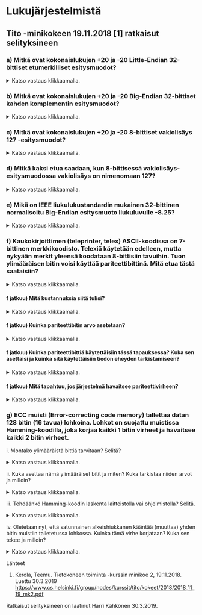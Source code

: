 # Lukujärjestelmistä

## Tito -minikokeen 19.11.2018 [1] ratkaisut selityksineen

### a) Mitkä ovat kokonaislukujen +20 ja -20 Little-Endian 32-bittiset etumerkilliset esitysmuodot?
<details>
  <summary>Katso vastaus klikkaamalla.</summary>

#### Ratkaisu
* Muutetaan ensin positiivinen luku +20 binääriluvuksi:
  * 20 = 16\*__1__ + 8\*__0__ + 4\*__1__ + 2\*__0__ + 1\*__0__
* Saadaan binääriluku `10100`.
* Seuraavaksi muutetaan se 32-bittiseksi binääriluvuksi:
* Saadaan `0000 0000  0000 0000  0000 0000  0001 0100`, joka on nyt luku +20 luontaisessa Big-Endian -esitysmuodossa, jossa eniten merkitsevä tavu on ensimmäisenä (8 ensimmäistä bittiä vasemmalta luettuna) ja vähiten merkitsevä tavu viimeisenä (8 viimeistä bittiä vasemmalta luettuna).
* Big Endian etumerkillisessä esitysmuodossa ensimmäinen bitti vasemmalta ilmaisee merkin. + on 0 ja - on 1. Vaihdetaan nyt merkki lukua -20 varten:
* Saadaan `1000 0000  0000 0000  0000 0000  0001 0100`, joka on nyt luku -20 luontaisessa Big Endian -esitysmuodossa.
* Seuraavaksi vaihdetaan tavujärjestys käänteiseen Little Endian -muotoon luvulle +20:
* Saadaan `0001 0100  0000 0000  0000 0000  0000 0000` tai heksadesimaalimuodossa `0x14000000`.
* Ja vastaavasti vaihdetaan tavujärjestys käänteiseen Little Endian -muotoon luvulle -20:
* Saadaan `0001 0100  0000 0000  0000 0000  1000 0000` tai heksadesimaalimuodossa `0x14000080`. Kannattaa erityisesti huomata, että etumerkillisessä Little Endian -muodossa etumerkin ilmaisee edelleenkin eniten merkitsevän tavun (oikeanpuoleisimman tavun) ensimmäinen bitti.


</details>


### b) Mitkä ovat kokonaislukujen +20 ja -20 Big-Endian 32-bittiset kahden komplementin esitysmuodot?
<details>
  <summary>Katso vastaus klikkaamalla.</summary>

#### Ratkaisu
Tehtävässä a on jo kokonaisluku +20 muutettu Big-Endian 32-bittiseksi kokonaisluvuksi `0000 0000  0000 0000  0000 0000  0001 0100`.

Big Endian kahden komplementin esitysmuodossa oleva positiivinen luku on valmiiksi oikeassa muodossaan. Määritellään siis enää luvun +20 vastaluku -20:

* Otetaan luvusta `0000 0000  0000 0000  0000 0000  0001 0100` ensin komplementti kääntämällä bitit (eli 0 -> 1 ja 1 -> 0).
* Saadaan `1111 1111  1111 1111  1111 1111 1110 1011`.
* Lisätään luku `1`.
* Saadaan `1111 1111  1111 1111  1111 1111 1110 1100`, joka on luku -20 Big Endian kahden komplementin esitysmuodossa.

</details>



### c) Mitkä ovat kokonaislukujen +20 ja -20 8-bittiset vakiolisäys 127 -esitysmuodot?
<details>
  <summary>Katso vastaus klikkaamalla.</summary>

#### Ratkaisu
* Luku -20: Lisätään lukuun -20 vakiolisäys 127 ja saadaan 107, joka on binäärilukuna `0110 1011`.
* Luku +20: Luku 20 + vakiolisäys 127 = 147 muutettuna binäärilukumuotoon eli `1001 0011`.

* Vakiolisäys -esitystavassakin merkitsevimmän tavun (tässä vain yksi tavu) ensimmäisestä bitistä näkee minkä merkkinen luku on, mutta toisin kuin muissa esitystavoissa, 0 on negatiiviset luvut ja 1 positiiviset luvut.

</details>


### d) Mitkä kaksi etua saadaan, kun 8-bittisessä vakiolisäys-esitysmuodossa vakiolisäys on nimenomaan 127?
<details>
  <summary>Katso vastaus klikkaamalla.</summary>

#### Ratkaisu
* Saadaan ilmaistua yksikäsitteisesti luvut välillä -127 ... +128, eli puolet ei-positiivisia ja puolet positiivisia lukuja
* Lukujen järjestys vakiolisäys-esitysmuodossa on sama kuin lukujen todellinen järjestys.
  * Esimerkki: Luku -127 + vakiolisäys 127 = 0 ja luku -126 + vakiolisäys 127 = 1.
  * Esimerkki: Luku -1 + vakiolisäys 127 = 126 ja luku 0 + vakiolisäys 127 = 127.

</details>


### e) Mikä on IEEE liukulukustandardin mukainen 32-bittinen normalisoitu Big-Endian esitysmuoto liukuluvulle -8.25?
<details>
  <summary>Katso vastaus klikkaamalla.</summary>

#### Ratkaisu
Oikea vastaus on `1 1000 0010 0000 1000 0000 0000 0000 000`.

IEEE:n 32-bitin liukulukustandardissa liukuluku muodostuu merkistä eli +/- (1 bitti), eksponentista vakiolisäysmuodossa (8 bittiä) ja mantissasta (23 bittiä).

* Merkki on -, joten ensimmäinen bitti on 1.
* Muunnetaan 8,25 binaariluvuksi. Luku 8 on `1000` ja 0,25 eli 1/4 on `.01`. Saadaan `1000.01`.
  * 8,25 = 1\*8 + 0\*4 + 0\*2 + 0\*1 + 0\*0,5 + 1\*0,25
* Muutetaan luku muotoon jossa ensimmäinen numero vasemmalta lukien on 1:
  * `1000.01 = 1.00001 * 2^3`.
  * Pistettä siirrettiin 3 numeroa vasemmalle, joten eksponentti on 3.
  * (Tämä on vastaavaa kuin kymmenkantaisessa järjestelmässä se, että 1729,25 = 1,72925 * 10^3.)
* IEEE-liukulukustandardissa oletetaan, että luku on siinä muodossa, että ensimmäinen bitti on 1, joten sitä ei tarvitse tallettaa! Siispä saamme mantissaksi pisteen oikeanpuoleiset luvut lisättynä riittävällä määrällä nollia, eli `0000 1000 0000 0000 0000 000`.
* Eksponentti on ilmaistava vakiolisäys 127 muodossa. 3 + 127 = 130, joka on 8-bittisenä binäärilukuna `1000 0010`.
* Lopuksi yhdistetään merkki, eksponentti vakiolisäysmuodossa ja mantissa ja saadaan lopullinen vastaus `1 1000 0010 0000 1000 0000 0000 0000 000`.
* Jos vielä halutaan, voidaan ryhmitellä luku puolitavun (4 bitin) osiin, josta se on kätevä muuttaa heksadesimaaliksi: `1100 0001 0000 0100 0000 0000 0000 0000`, josta saadaan `0xC1040000`. Käänteisesti muutos tehdään vastaavasti. Jos olisi annettuna heksadesimaaliluku `0xC1040000`, sen muuntaminen binääriluvuksi on suoraviivaista, onhan `0xC = 0b1100, 0x1 = 0b0001, 0x0 = 0b0000, 0x4 = 0b0100`.

Lisätietoa liukulukumuunnoksista on [täällä.](liukuluvut.md)

</details>


### f) Kaukokirjoittimen (teleprinter, telex) ASCII-koodissa on 7-bittinen merkkikoodisto. Telexiä käytetään edelleen, mutta nykyään merkit yleensä koodataan 8-bittisiin tavuihin. Tuon ylimääräisen bitin voisi käyttää pariteettibittinä. Mitä etua tästä saataisiin?

<details>
  <summary>Katso vastaus klikkaamalla.</summary>

#### Ratkaisu
Paritettibitin avulla pyrittäisiin tarkistamaan tiedonsiirron eheyttä, eli onko tieto pysynyt samana lähettäjältä vastaanottajalle. 

</details>

#### f jatkuu) Mitä kustannuksia siitä tulisi? 

<details>
  <summary>Katso vastaus klikkaamalla.</summary>

#### Ratkaisu
Telex-laitteisiin tulisi tehdä vähintään ohjelmistomuutoksia ja mahdollisesti laitteita joutuisi uusimaan. 

</details>


#### f jatkuu) Kuinka pariteettibitin arvo asetetaan? 

<details>
  <summary>Katso vastaus klikkaamalla.</summary>

#### Ratkaisu
* Parillinen pariteetti: lasketaan 7 bitin ykkösten määrä. Jos se on pariton, asetetaan pariteettibitiksi 1. Jos se on parillinen, asetetaan pariteettibitiksi 0.
* Pariton pariteetti: lasketaan 7 bitin ykkösten määrä. Jos se on pariton, asetetaan pariteettibitiksi 0. Jos se on parillinen, asetetaan pariteettibitiksi 1.
Olisi järkevintä valita vain toinen näistä, esimerkiksi parillinen pariteetti, jota kaikki laitteet käyttäisivät. Muutoin on lisäksi ilmoitettava jokaisessa viestissä kumpaa pariteettia käytetään.

</details>


#### f jatkuu) Kuinka pariteettibittiä käytettäisiin tässä tapauksessa? Kuka sen asettaisi ja kuinka sitä käytettäisiin tiedon eheyden tarkistamiseen? 

<details>
  <summary>Katso vastaus klikkaamalla.</summary>

#### Ratkaisu
Pariteettibitin asettaisi lähettävä laite joko laitteistotasolla tai ohjelmistotasolla. Vastaanottava laite tarkistaa onko ykkösiä valitun pariteetin mukaisesti. Jos käytössä on parillinen pariteetti, vastaanottava laite tarkistaa onko ykkösiä tavussa (8 bitissä) parillinen määrä.

Pariteettibitin avulla ei kuitenkaan havaita virhettä, jos parillinen määrä bittejä muuttaa arvonsa lähetyksen aikana: ykkösten määrän parillisuuteen vaikuttaa vain jos pariton määrä bittejä vaihtaa arvonsa.

</details>

#### f jatkuu) Mitä tapahtuu, jos järjestelmä havaitsee pariteettivirheen? 

<details>
  <summary>Katso vastaus klikkaamalla.</summary>

#### Ratkaisu
Riippuu mitä haluttaisiin tapahtuvan. Virhettä ei saada korjattua, sillä järjestelmä ei tiedä mikä biteistä on vaihtunut. Esimerkiksi siinä voisi tehdä niin, että järjestelmä ilmoittaisi virheestä jollakin tavalla ja ehkä myös pyytäisi uudelleenlähetystä.

</details>



### g) ECC muisti (Error-correcting code memory) tallettaa datan 128 bitin (16 tavua) lohkoina. Lohkot on suojattu muistissa Hamming-koodilla, joka korjaa kaikki 1 bitin virheet ja havaitsee kaikki 2 bitin virheet.

i. Montako ylimääräistä bittiä tarvitaan? Selitä?
<details>
  <summary>Katso vastaus klikkaamalla.</summary>

#### Ratkaisu
9 bittiä.

Tavallisella Hamming-koodilla voi havaita ja korjata yhden bitin virheen mutta se ei havaitse kahden bitin virhettä.

Tavallista Hamming-koodia varten tarvitaan 8 bittiä ja lisäksi 1 pariteettibitti koko datan ja kaikkien pariteettibittien suojaamiseen. Näin voidaan korjata yhden bitin virhe ja saada tarkistettua ylimääräisen pariteettibitin avulla onko korjauksen jälkeen pariteetti säilynyt haluttuna (ykkösten määrä pysynyt parillisena, jos kyse parillisesta pariteetista). Jos ei ole säilynyt, on löydetty kahden bitin virhe.

Pariteettibitit ovat järjestysnumeroiltaan 2:n potensseja eli P1, P2, P4, P8, P16, P32, P64 ja P128. Lisäksi kaikkien bittien pariteetin säilymistä (ykkösten määrän parillisuuden säilymistä, jos käytössä on parillinen pariteetti), tarvitaan yksi pariteettibitti P0.

</details>


ii. Kuka asettaa nämä ylimääräiset bitit ja miten? Kuka tarkistaa niiden arvot ja milloin? 
<details>
  <summary>Katso vastaus klikkaamalla.</summary>

#### Ratkaisu
Koska kyse on virheenkorjaava muisti, muistipiiri asettaa nämä ylimääräiset bitit kun tietoa talletetaan muistiin. Vastaavasti tietoa muistista luettaessa muistipiiri tarkistaa onko tieto muuttunut.

Pariteettibitit P1, P2, ..., P128 asetetaan seuraavasti: 128 databitin sekaan asetetaan pariteettibitit järjestysnumeronsa mukaiseen paikkaan, siis P1 ensimmäiseksi oikealle, P2 toiseksi oikealta, databitti 1 kolmanneksi oikealta ja niin edelleen. Lisäksi P0 -bitti asetetaan esimerkiksi äärimmäiseksi oikealle. Itse laitteessa tämä tehdään ylimääräisin johtimin.

Lisäksi laitteistossa voi olla erikseen muistiväylän läpi kuljetetun tiedon suojaus Hamming-koodilla ylimääräisin johtimin, jolloin muistista suorittimelle lähetetty tieto voidaan tarkistaa ja mahdollisesti korjata suorittimen puolella, ja vastaavasti suorittimelta muistille lähetetty tieto. 

</details>


iii. Tehdäänkö Hamming-koodin laskenta laitteistolla vai ohjelmistolla? Selitä. 
<details>
  <summary>Katso vastaus klikkaamalla.</summary>

#### Ratkaisu
Laitteistolla. Ohjelmistototeutus vaatisi useamman konekäskyn ja hidastaisi kohtuuttomasti muistin käyttöä. Yleisesti ottaen prosessorissa ja sen lähellä muistissa ja muistiväylällä tiedon eheydyn suojaaminen hoidetaan laittteistototeutuksena nopeuden ja toimintavarmuuden takia.

</details>


iv. Oletetaan nyt, että satunnainen alkeishiukkanen kääntää (muuttaa) yhden bitin muistiin talletetussa lohkossa. Kuinka tämä virhe korjataan? Kuka sen tekee ja milloin?
<details>
  <summary>Katso vastaus klikkaamalla.</summary>

#### Ratkaisu
Kun tietoa luetaan muistista, muistipiiri yrittää korjata tiedon ennen sen lähettämistä muistiväylää pitkin eteenpäin.

Virheellisen bitin sijainti saadaan selville pariteettibittien avulla: P1 on määritelty suojaamaan yhtä bittiä (itsensä mukaanlukien), ohittamaan yhden bitin, suojaamaan yhden bitin, ohittamaan yhden bitin ja niin edelleen, eli bitit 1, 3, 5, ..., 136. P2 vastaavasti on suojaamassa kahta bittiä, ohittamassa kaksi ja niin edelleen, eli bitit 2, 3, 6, 7, ... Niiden pariteettibittien järjestysnumeroiden summa, joiden suojaamien bittien pariteetti (ykkösten määrän parillisuus, jos kyse parillisesta pariteetista), on muuttunut, osoittaa mikä bitti on vaihtunut. Muistipiiri vaihtaa kääntyneen bitin, tarkistaa onko kaikkien bittien ykkösten määrä se mikä pitääkin, ja koska tässä tapauksessa on (vain yksi bitti kääntynyt), tieto on valmis lähetettäväksi muistiväylälle. 

</details>




Lähteet
1. Kerola, Teemu. Tietokoneen toiminta -kurssin minikoe 2, 19.11.2018. Luettu 30.3.2019 https://www.cs.helsinki.fi/group/nodes/kurssit/tito/kokeet/2018/2018_11_19_mk2.pdf


Ratkaisut selityksineen on laatinut Harri Kähkönen 30.3.2019.
